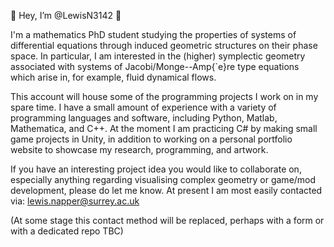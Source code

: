👋 Hey, I’m @LewisN3142 👋

I'm a mathematics PhD student studying the properties of systems of differential equations through induced geometric structures on their phase space. 
In particular, I am interested in the (higher) symplectic geometry associated with systems of Jacobi/Monge--Amp{\`e}re type equations which arise in, for example, fluid dynamical flows.

This account will house some of the programming projects I work on in my spare time. 
I have a small amount of experience with a variety of programming languages and software, including Python, Matlab, Mathematica, and C++.
At the moment I am practicing C# by making small game projects in Unity, in addition to working on a personal portfolio website to showcase my research, programming, and artwork.

If you have an interesting project idea you would like to collaborate on, especially anything regarding visualising complex geometry or game/mod development, please do let me know.
At present I am most easily contacted via: lewis.napper@surrey.ac.uk

(At some stage this contact method will be replaced, perhaps with a form or with a dedicated repo TBC)

